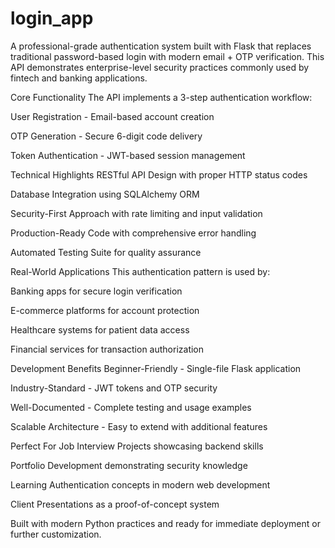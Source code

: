 # login_app
A professional-grade authentication system built with Flask that replaces traditional password-based login with modern email + OTP verification. This API demonstrates enterprise-level security practices commonly used by fintech and banking applications.

Core Functionality
The API implements a 3-step authentication workflow:

User Registration - Email-based account creation

OTP Generation - Secure 6-digit code delivery

Token Authentication - JWT-based session management

Technical Highlights
RESTful API Design with proper HTTP status codes

Database Integration using SQLAlchemy ORM

Security-First Approach with rate limiting and input validation

Production-Ready Code with comprehensive error handling

Automated Testing Suite for quality assurance

Real-World Applications
This authentication pattern is used by:

Banking apps for secure login verification

E-commerce platforms for account protection

Healthcare systems for patient data access

Financial services for transaction authorization

Development Benefits
Beginner-Friendly - Single-file Flask application

Industry-Standard - JWT tokens and OTP security

Well-Documented - Complete testing and usage examples

Scalable Architecture - Easy to extend with additional features

Perfect For
Job Interview Projects showcasing backend skills

Portfolio Development demonstrating security knowledge

Learning Authentication concepts in modern web development

Client Presentations as a proof-of-concept system

Built with modern Python practices and ready for immediate deployment or further customization.


